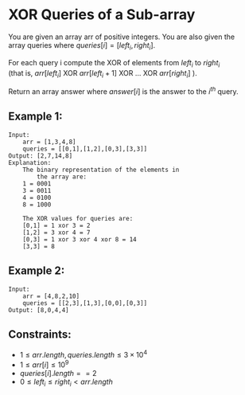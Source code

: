 # XOR Queries of a Sub-array

You are given an array arr of positive integers. You are also given the  
array queries where $queries[i] = [left_i, right_i]$.

For each query i compute the XOR of elements from $left_i$ to $right_i$  
(that is, $arr[left_i]$ XOR $arr[left_i + 1]$ XOR ... XOR $arr[right_i]$ ).

Return an array answer where $answer[i]$ is the answer to the $i^{th}$ query.

 

## Example 1:

    Input: 
        arr = [1,3,4,8]
        queries = [[0,1],[1,2],[0,3],[3,3]]
    Output: [2,7,14,8] 
    Explanation: 
        The binary representation of the elements in 
            the array are:
        1 = 0001 
        3 = 0011 
        4 = 0100 
        8 = 1000 

        The XOR values for queries are:
        [0,1] = 1 xor 3 = 2 
        [1,2] = 3 xor 4 = 7 
        [0,3] = 1 xor 3 xor 4 xor 8 = 14 
        [3,3] = 8

## Example 2:

    Input: 
        arr = [4,8,2,10]
        queries = [[2,3],[1,3],[0,0],[0,3]]
    Output: [8,0,4,4]

 

## Constraints:

* $1 \le arr.length, queries.length \le 3 \times 10^4$
* $1 \le arr[i] \le 10^9$
* $queries[i].length == 2$
* $0 \le left_i \le right_i < arr.length$

